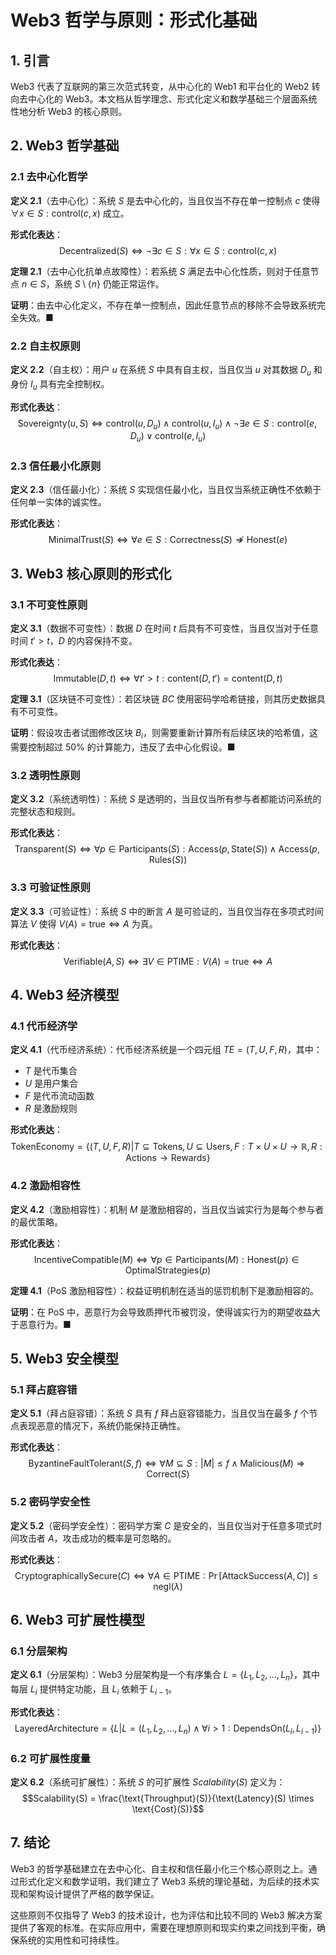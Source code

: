 # Web3 哲学与原则：形式化基础

## 1. 引言

Web3 代表了互联网的第三次范式转变，从中心化的 Web1 和平台化的 Web2 转向去中心化的 Web3。本文档从哲学理念、形式化定义和数学基础三个层面系统性地分析 Web3 的核心原则。

## 2. Web3 哲学基础

### 2.1 去中心化哲学

**定义 2.1**（去中心化）：系统 $S$ 是去中心化的，当且仅当不存在单一控制点 $c$ 使得 $\forall x \in S: \text{control}(c, x)$ 成立。

**形式化表达**：
$$\text{Decentralized}(S) \iff \neg \exists c \in S: \forall x \in S: \text{control}(c, x)$$

**定理 2.1**（去中心化抗单点故障性）：若系统 $S$ 满足去中心化性质，则对于任意节点 $n \in S$，系统 $S \setminus \{n\}$ 仍能正常运作。

**证明**：由去中心化定义，不存在单一控制点，因此任意节点的移除不会导致系统完全失效。■

### 2.2 自主权原则

**定义 2.2**（自主权）：用户 $u$ 在系统 $S$ 中具有自主权，当且仅当 $u$ 对其数据 $D_u$ 和身份 $I_u$ 具有完全控制权。

**形式化表达**：
$$\text{Sovereignty}(u, S) \iff \text{control}(u, D_u) \land \text{control}(u, I_u) \land \neg \exists e \in S: \text{control}(e, D_u) \lor \text{control}(e, I_u)$$

### 2.3 信任最小化原则

**定义 2.3**（信任最小化）：系统 $S$ 实现信任最小化，当且仅当系统正确性不依赖于任何单一实体的诚实性。

**形式化表达**：
$$\text{MinimalTrust}(S) \iff \forall e \in S: \text{Correctness}(S) \not\Rightarrow \text{Honest}(e)$$

## 3. Web3 核心原则的形式化

### 3.1 不可变性原则

**定义 3.1**（数据不可变性）：数据 $D$ 在时间 $t$ 后具有不可变性，当且仅当对于任意时间 $t' > t$，$D$ 的内容保持不变。

**形式化表达**：
$$\text{Immutable}(D, t) \iff \forall t' > t: \text{content}(D, t') = \text{content}(D, t)$$

**定理 3.1**（区块链不可变性）：若区块链 $BC$ 使用密码学哈希链接，则其历史数据具有不可变性。

**证明**：假设攻击者试图修改区块 $B_i$，则需要重新计算所有后续区块的哈希值，这需要控制超过 50% 的计算能力，违反了去中心化假设。■

### 3.2 透明性原则

**定义 3.2**（系统透明性）：系统 $S$ 是透明的，当且仅当所有参与者都能访问系统的完整状态和规则。

**形式化表达**：
$$\text{Transparent}(S) \iff \forall p \in \text{Participants}(S): \text{Access}(p, \text{State}(S)) \land \text{Access}(p, \text{Rules}(S))$$

### 3.3 可验证性原则

**定义 3.3**（可验证性）：系统 $S$ 中的断言 $A$ 是可验证的，当且仅当存在多项式时间算法 $V$ 使得 $V(A) = \text{true} \iff A$ 为真。

**形式化表达**：
$$\text{Verifiable}(A, S) \iff \exists V \in \text{PTIME}: V(A) = \text{true} \iff A$$

## 4. Web3 经济模型

### 4.1 代币经济学

**定义 4.1**（代币经济系统）：代币经济系统是一个四元组 $TE = (T, U, F, R)$，其中：
- $T$ 是代币集合
- $U$ 是用户集合  
- $F$ 是代币流动函数
- $R$ 是激励规则

**形式化表达**：
$$\text{TokenEconomy} = \{(T, U, F, R) | T \subseteq \text{Tokens}, U \subseteq \text{Users}, F: T \times U \times U \to \mathbb{R}, R: \text{Actions} \to \text{Rewards}\}$$

### 4.2 激励相容性

**定义 4.2**（激励相容性）：机制 $M$ 是激励相容的，当且仅当诚实行为是每个参与者的最优策略。

**形式化表达**：
$$\text{IncentiveCompatible}(M) \iff \forall p \in \text{Participants}(M): \text{Honest}(p) \in \text{OptimalStrategies}(p)$$

**定理 4.1**（PoS 激励相容性）：权益证明机制在适当的惩罚机制下是激励相容的。

**证明**：在 PoS 中，恶意行为会导致质押代币被罚没，使得诚实行为的期望收益大于恶意行为。■

## 5. Web3 安全模型

### 5.1 拜占庭容错

**定义 5.1**（拜占庭容错）：系统 $S$ 具有 $f$ 拜占庭容错能力，当且仅当在最多 $f$ 个节点表现恶意的情况下，系统仍能保持正确性。

**形式化表达**：
$$\text{ByzantineFaultTolerant}(S, f) \iff \forall M \subseteq S: |M| \leq f \land \text{Malicious}(M) \Rightarrow \text{Correct}(S)$$

### 5.2 密码学安全性

**定义 5.2**（密码学安全性）：密码学方案 $C$ 是安全的，当且仅当对于任意多项式时间攻击者 $A$，攻击成功的概率是可忽略的。

**形式化表达**：
$$\text{CryptographicallySecure}(C) \iff \forall A \in \text{PTIME}: \Pr[\text{AttackSuccess}(A, C)] \leq \text{negl}(\lambda)$$

## 6. Web3 可扩展性模型

### 6.1 分层架构

**定义 6.1**（分层架构）：Web3 分层架构是一个有序集合 $L = \{L_1, L_2, \ldots, L_n\}$，其中每层 $L_i$ 提供特定功能，且 $L_i$ 依赖于 $L_{i-1}$。

**形式化表达**：
$$\text{LayeredArchitecture} = \{L | L = (L_1, L_2, \ldots, L_n) \land \forall i > 1: \text{DependsOn}(L_i, L_{i-1})\}$$

### 6.2 可扩展性度量

**定义 6.2**（系统可扩展性）：系统 $S$ 的可扩展性 $Scalability(S)$ 定义为：
$$Scalability(S) = \frac{\text{Throughput}(S)}{\text{Latency}(S) \times \text{Cost}(S)}$$

## 7. 结论

Web3 的哲学基础建立在去中心化、自主权和信任最小化三个核心原则之上。通过形式化定义和数学证明，我们建立了 Web3 系统的理论基础，为后续的技术实现和架构设计提供了严格的数学保证。

这些原则不仅指导了 Web3 的技术设计，也为评估和比较不同的 Web3 解决方案提供了客观的标准。在实际应用中，需要在理想原则和现实约束之间找到平衡，确保系统的实用性和可持续性。 